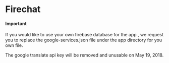 # Firechat

<h4>Important</h4>

<p>If you would like to use your own firebase database for the app , we request you to replace the google-services.json file under the app directory for you own file.</p>
<p>The google translate api key will be removed and unusable on May 19, 2018.</p>